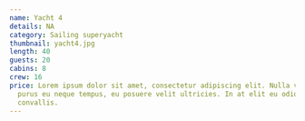 ```yaml
---
name: Yacht 4
details: NA
category: Sailing superyacht
thumbnail: yacht4.jpg
length: 40
guests: 20
cabins: 8
crew: 16
price: Lorem ipsum dolor sit amet, consectetur adipiscing elit. Nulla vestibulum
  purus eu neque tempus, eu posuere velit ultricies. In at elit eu odio lacinia
  convallis.
---
```

